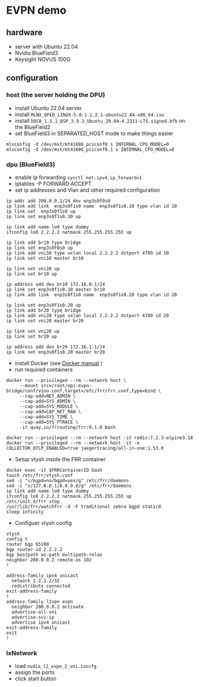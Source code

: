 # EVPN demo

## hardware

- server with Ubuntu 22.04
- Nvidia BlueField3
- Keysight NOVUS 100G

## configuration

### host (the server holding the DPU)

- install Ubuntu 22.04 server
- install `MLNX_OFED_LINUX-5.8-1.1.2.1-ubuntu22.04-x86_64.iso`
- install `DOCA_1.5.1_BSP_3.9.3_Ubuntu_20.04-4.2211-LTS.signed.bfb` on the BlueField2
- set BlueField3 in SEPARATED_HOST mode to make things easier

```Shell
mlxconfig -d /dev/mst/mt41686_pciconf0 s INTERNAL_CPU_MODEL=0
mlxconfig -d /dev/mst/mt41686_pciconf0.1 s INTERNAL_CPU_MODEL=0
```

### dpu (BlueField3)

- enable ip forwarding `sysctl net.ipv4.ip_forward=1`
- iptables -P FORWARD ACCEPT
- set ip addresses and Vlan and other required configuration 

```Shell
ip addr add 200.0.0.1/24 dev enp3s0f0s0
ip link add link  enp3s0f1s0 name  enp3s0f1s0.10 type vlan id 10 
ip link set  enp3s0f1s0 up  
ip link set enp3s0f1s0.10 up 

ip link add name lo0 type dummy 
ifconfig lo0 2.2.2.2 netmask 255.255.255.255 up 
 
ip link add br10 type bridge 
ip link set enp3s0f0s0 up 
ip link add vni10 type vxlan local 2.2.2.2 dstport 4789 id 10 
ip link set vni10 master br10 

ip link set vni10 up 
ip link set br10 up 

ip address add dev br10 172.16.0.1/24 
ip link set enp3s0f1s0.10 master br10 
ip link add link  enp3s0f1s0 name  enp3s0f1s0.20 type vlan id 20 

ip link set enp3s0f1s0.20 up 
ip link add br20 type bridge 
ip link add vni20 type vxlan local 2.2.2.2 dstport 4789 id 20 
ip link set vni20 master br20 

ip link set vni20 up 
ip link set br20 up 

ip address add dev br20 172.16.1.1/24 
ip link set enp3s0f1s0.20 master br20 
```

- install Docker (see [Docker manual](https://docs.docker.com/engine/install/ubuntu/) )
- run required containers
```Shell
docker run --privileged --rm --network host \
     --mount src=/root/opi-evpn-bridge/conf/vino.conf,target=/etc/frr/frr.conf,type=bind \
     --cap-add=NET_ADMIN \
     --cap-add=SYS_ADMIN \
     --cap-add=SYS_MODULE \
     --cap-add=CAP_NET_RAW \
     --cap-add=SYS_TIME \
     --cap-add=SYS_PTRACE \
     -it quay.io/frrouting/frr:9.1.0 bash  

docker run --privileged --rm --network host -it redis:7.2.3-alpine3.18  
docker run --privileged --rm --network host -it -e COLLECTOR_OTLP_ENABLED=true jaegertracing/all-in-one:1.53.0  
```

- Setup vtysh inside the FRR container
```Shell
docker exec -it $FRRContainerID bash
touch /etc/frr/vtysh.conf  
sed -i "s/bgpd=no/bgpd=yes/g" /etc/frr/daemons  
sed -i "s/127.0.0.1/0.0.0.0/g" /etc/frr/daemons  
ip link add name lo0 type dummy  
ifconfig lo0 2.2.2.2 netmask 255.255.255.255 up  
/etc/init.d/frr stop  
/usr/lib/frr/watchfrr -d -F traditional zebra bgpd staticd  
sleep infinity
```
- Configuer vtysh config
```Shell
vtysh
config t
router bgp 65100  
bgp router-id 2.2.2.2 
bgp bestpath as-path multipath-relax 
neighbor 200.0.0.2 remote-as 102 
! 

address-family ipv4 unicast 
  network 2.2.2.2/32 
  redistribute connected 
exit-address-family 
! 
address-family l2vpn evpn 
  neighbor 200.0.0.2 activate 
  advertise-all-vni 
  advertise-svi-ip 
  advertise ipv4 unicast 
exit-address-family 
exit 
! 
```
### IxNetwork

- load `nvdia_l2_evpn_2_vni.ixncfg`
- assign the ports
- click start button
